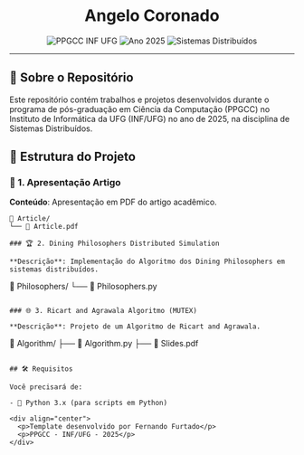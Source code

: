 <div align="center">
  
  <h1>Angelo Coronado</h1>
  
  <div>
    <img src="https://img.shields.io/badge/PPGCC-INF%20UFG-0078D7?style=for-the-badge&logo=university&logoColor=white" alt="PPGCC INF UFG">
    <img src="https://img.shields.io/badge/Ano-2025-34A853?style=for-the-badge" alt="Ano 2025">
    <img src="https://img.shields.io/badge/Disciplina-Sistemas%20Distribuídos-4285F4?style=for-the-badge" alt="Sistemas Distribuídos">
  </div>
</div>

---

## 🚀 Sobre o Repositório

Este repositório contém trabalhos e projetos desenvolvidos durante o programa de pós-graduação em Ciência da Computação (PPGCC) no Instituto de Informática da UFG (INF/UFG) no ano de 2025, na disciplina de Sistemas Distribuídos.

## 📂 Estrutura do Projeto

### 📝 1. Apresentação Artigo

**Conteúdo**: Apresentação em PDF do artigo acadêmico.

```
📁 Article/
└── 📄 Article.pdf
```

```
### 🏆 2. Dining Philosophers Distributed Simulation

**Descrição**: Implementação do Algoritmo dos Dining Philosophers em sistemas distribuídos.

```

📁 Philosophers/
└── 🐍 Philosophers.py

```

### 🌐 3. Ricart and Agrawala Algoritmo (MUTEX)

**Descrição**: Projeto de um Algoritmo de Ricart and Agrawala.

```

📁 Algorithm/
├── 📄 Algorithm.py
├── 📄 Slides.pdf

```

## 🛠️ Requisitos

Você precisará de:

- 🐍 Python 3.x (para scripts em Python)

<div align="center">
  <p>Template desenvolvido por Fernando Furtado</p>
  <p>PPGCC - INF/UFG - 2025</p>
</div>
```
